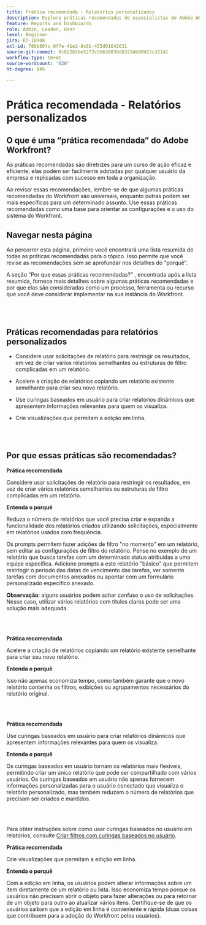 ```yaml
---
title: Prática recomendada - Relatórios personalizados
description: Explore práticas recomendadas de especialistas do Adobe Workfront sobre como configurar, gerenciar e usar relatórios personalizados do Workfront.
feature: Reports and Dashboards
role: Admin, Leader, User
level: Beginner
jira: KT-10908
exl-id: 780b80fc-0f7e-41e2-8c6b-455d91642631
source-git-commit: 0c822b5be5272c5b638039d83294b00d25c32141
workflow-type: tm+mt
source-wordcount: '620'
ht-degree: 84%

---
```


# Prática recomendada - Relatórios personalizados

## O que é uma “prática recomendada” do Adobe Workfront?

As práticas recomendadas são diretrizes para um curso de ação eficaz e eficiente; elas podem ser facilmente adotadas por qualquer usuário da empresa e replicadas com sucesso em toda a organização.

Ao revisar essas recomendações, lembre-se de que algumas práticas recomendadas do Workfront são universais, enquanto outras podem ser mais específicas para um determinado assunto. Use essas práticas recomendadas como uma base para orientar as configurações e o uso do sistema do Workfront.

## Navegar nesta página

Ao percorrer esta página, primeiro você encontrará uma lista resumida de todas as práticas recomendadas para o tópico. Isso permite que você revise as recomendações sem se aprofundar nos detalhes do “porquê”.

A seção “Por que essas práticas recomendadas?” , encontrada após a lista resumida, fornece mais detalhes sobre algumas práticas recomendadas e por que elas são consideradas como um processo, ferramenta ou recurso que você deve considerar implementar na sua instância do Workfront.

</br>
</br>

## Práticas recomendadas para relatórios personalizados

* Considere usar solicitações de relatório para restringir os resultados, em vez de criar vários relatórios semelhantes ou estruturas de filtro complicadas em um relatório.

* Acelere a criação de relatórios copiando um relatório existente semelhante para criar seu novo relatório.

* Use curingas baseados em usuário para criar relatórios dinâmicos que apresentem informações relevantes para quem os visualiza.

* Crie visualizações que permitam a edição em linha.

</br>
</br>


## Por que essas práticas são recomendadas?

**Prática recomendada**

Considere usar solicitações de relatório para restringir os resultados, em vez de criar vários relatórios semelhantes ou estruturas de filtro complicadas em um relatório.


**Entenda o porquê**

Reduza o número de relatórios que você precisa criar e expanda a funcionalidade dos relatórios criados utilizando solicitações, especialmente em relatórios usados com frequência.

Os prompts permitem fazer adições de filtro &quot;no momento&quot; em um relatório, sem editar as configurações de filtro do relatório. Pense no exemplo de um relatório que busca tarefas com um determinado status atribuídas a uma equipe específica. Adicione prompts a este relatório &quot;básico&quot; que permitem restringir o período das datas de vencimento das tarefas, ver somente tarefas com documentos anexados ou apontar com um formulário personalizado específico anexado.


**Observação**: alguns usuários podem achar confuso o uso de solicitações. Nesse caso, utilizar vários relatórios com títulos claros pode ser uma solução mais adequada.


</br>
</br>

**Prática recomendada**

Acelere a criação de relatórios copiando um relatório existente semelhante para criar seu novo relatório.

**Entenda o porquê**

Isso não apenas economiza tempo, como também garante que o novo relatório contenha os filtros, exibições ou agrupamentos necessários do relatório original.

</br>
</br>

**Prática recomendada**

Use curingas baseados em usuário para criar relatórios dinâmicos que apresentem informações relevantes para quem os visualiza.

**Entenda o porquê**

Os curingas baseados em usuário tornam os relatórios mais flexíveis, permitindo criar um único relatório que pode ser compartilhado com vários usuários. Os curingas baseados em usuário não apenas fornecem informações personalizadas para o usuário conectado que visualiza o relatório personalizado, mas também reduzem o número de relatórios que precisam ser criados e mantidos.

</br>
</br>

Para obter instruções sobre como usar curingas baseados no usuário em relatórios, consulte [Criar filtros com curingas baseados no usuário](https://experienceleague.adobe.com/docs/workfront-learn/tutorials-workfront/reporting/intermediate-reporting/create-filters-with-user-based-wildcards.html).

**Prática recomendada**

Crie visualizações que permitam a edição em linha.

**Entenda o porquê**

Com a edição em linha, os usuários podem alterar informações sobre um item diretamente de um relatório ou lista. Isso economiza tempo porque os usuários não precisam abrir o objeto para fazer alterações ou para retornar de um objeto para outro ao atualizar vários itens. Certifique-se de que os usuários saibam que a edição em linha é conveniente e rápida (duas coisas que contribuem para a adoção do Workfront pelos usuários).
